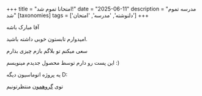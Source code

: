 +++
title = "امتحانا تموم شد!"
date = "2025-06-11"
description = "مدرسه تموم شد"
[taxonomies]
tags = ['دلنوشته', 'مدرسه', 'امتحان']
+++

آقا مبارک باشه

امیدوارم تابستون خوبی داشته باشید.

سعی میکنم تو بلاگم بازم چیزی بذارم

این پست رو دارم توسط محصول جدیدم مینویسم :)

یه پروژه اتوماسیون دیگه D:

توی [گروهمون](https://ble.ir/devhubgap) منتظرتونیم
